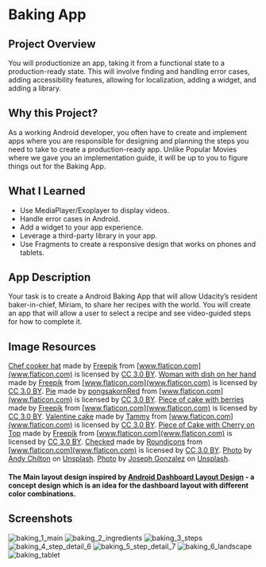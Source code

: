 # Baking App

## Project Overview
You will productionize an app, taking it from a functional state to a production-ready state.
This will involve finding and handling error cases, adding accessibility features, allowing for
localization, adding a widget, and adding a library.

## Why this Project?
As a working Android developer, you often have to create and implement apps where you are 
responsible for designing and planning the steps you need to take to create a production-ready app.
Unlike Popular Movies where we gave you an implementation guide, it will be up to you to figure things 
out for the Baking App.

## What I Learned

* Use MediaPlayer/Exoplayer to display videos.
* Handle error cases in Android.
* Add a widget to your app experience.
* Leverage a third-party library in your app.
* Use Fragments to create a responsive design that works on phones and tablets.

## App Description
Your task is to create a Android Baking App that will allow Udacity’s resident baker-in-chief, Miriam,
to share her recipes with the world. You will create an app that will allow a user to select a recipe 
and see video-guided steps for how to complete it.

## Image Resources
[Chef cooker hat](https://www.flaticon.com/free-icon/chef-cooker-hat_73320)
made by [Freepik](http://www.freepik.com) from [www.flaticon.com](www.flaticon.com) is licensed by
[CC 3.0 BY](http://creativecommons.org/licenses/by/3.0/).
[Woman with dish on her hand](https://www.flaticon.com/free-icon/woman-with-dish-on-her-hand_65580#term=woman%20with%20dish&page=1&position=1)
made by [Freepik](http://www.freepik.com) from [www.flaticon.com](www.flaticon.com) is licensed by
[CC 3.0 BY](http://creativecommons.org/licenses/by/3.0/).
[Pie](https://www.flaticon.com/free-icon/pie_977761) 
made by [pongsakornRed](https://www.flaticon.com/authors/pongsakornred) from
[www.flaticon.com](www.flaticon.com) is licensed by
[CC 3.0 BY](http://creativecommons.org/licenses/by/3.0/).
[Piece of cake with berries](https://www.flaticon.com/free-icon/piece-of-cake-with-berries_66534#term=cake%20with%20berries&page=1&position=2)
made by [Freepik](http://www.freepik.com) from [www.flaticon.com](www.flaticon.com) is licensed by
[CC 3.0 BY](http://creativecommons.org/licenses/by/3.0/).
[Valentine cake](https://www.flaticon.com/free-icon/valentine-cake_70279#term=valentine%20cake&page=1&position=12) 
made by [Tammy](https://www.flaticon.com/authors/tammy) from
[www.flaticon.com](www.flaticon.com) is licensed by
[CC 3.0 BY](http://creativecommons.org/licenses/by/3.0/).
[Piece of Cake with Cherry on Top](https://www.flaticon.com/free-icon/piece-of-cake-with-cherry-on-top_72114)
made by [Freepik](http://www.freepik.com) from [www.flaticon.com](www.flaticon.com) is licensed by
[CC 3.0 BY](http://creativecommons.org/licenses/by/3.0/).
[Checked](https://www.flaticon.com/free-icon/checked_189677#term=check%20circle&page=1&position=12)
made by [Roundicons](https://www.flaticon.com/authors/roundicons) from
[www.flaticon.com](www.flaticon.com) is licensed by
[CC 3.0 BY](http://creativecommons.org/licenses/by/3.0/).
[Photo](https://unsplash.com/photos/0JFveX0c778) by [Andy Chilton](https://unsplash.com/@andyc) on [Unsplash](https://unsplash.com/).
[Photo](https://unsplash.com/photos/TAegVkFYIqo) by [Joseph Gonzalez](https://unsplash.com/@miracletwentyone) on [Unsplash](https://unsplash.com/).

#### The Main layout design inspired by [Android Dashboard Layout Design](https://www.youtube.com/watch?v=yOZFId3uOrs) - a concept design which is an idea for the dashboard layout with different color combinations. 

## Screenshots
![baking_1_main](https://user-images.githubusercontent.com/33213229/45925949-c5b80980-bf58-11e8-8081-056dd6fca836.png)
![baking_2_ingredients](https://user-images.githubusercontent.com/33213229/45925950-c8b2fa00-bf58-11e8-9c30-605ba436e430.png)
![baking_3_steps](https://user-images.githubusercontent.com/33213229/45925951-cb155400-bf58-11e8-8063-2d650d4bd5ee.png)
![baking_4_step_detail_6](https://user-images.githubusercontent.com/33213229/45925952-ccdf1780-bf58-11e8-9a5b-4cc9c652f975.png)
![baking_5_step_detail_7](https://user-images.githubusercontent.com/33213229/45925953-cfda0800-bf58-11e8-9be8-99f1c0e1913f.png)
![baking_6_landscape](https://user-images.githubusercontent.com/33213229/45925954-d1a3cb80-bf58-11e8-927b-7cc9b9b5a886.png)
![baking_tablet](https://user-images.githubusercontent.com/33213229/45925777-f5661200-bf56-11e8-9a9d-313bf3fe1ef2.png)
